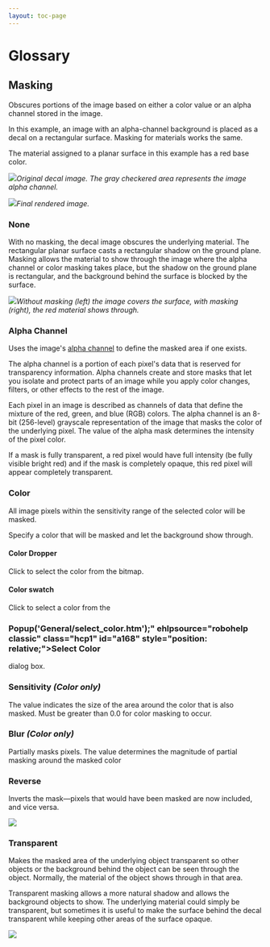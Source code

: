 ```yaml
---
layout: toc-page
---
```



# Glossary
 


## Masking
 

Obscures portions of the image based on either a color value or an alpha channel stored in the image.

In this example, an image with an alpha-channel background is placed as a decal on a rectangular surface. Masking for materials works the same.

The material assigned to a planar surface in this example has a red base color.


 *<img src="objectproperties/airplane.png"/>Original decal image. The gray checkered area represents the image alpha channel.* 

 *<img src="materials/masking-004.png"/>Final rendered image.* 

### None
 

With no masking, the decal image obscures the underlying material. The rectangular planar surface casts a rectangular shadow on the ground plane. Masking allows the material to show through the image where the alpha channel or color masking takes place, but the shadow on the ground plane is rectangular, and the background behind the surface is blocked by the surface.


 *<img src="materials/masking-002.png"/>Without masking (left) the image covers the surface, with masking (right), the red material shows through.* 

### Alpha Channel
 

Uses the image's [alpha channel](environment/environment-tab.html#alpha) to define the masked area if one exists.

The alpha channel is a portion of each pixel's data that is reserved for transparency information. Alpha channels create and store masks that let you isolate and protect parts of an image while you apply color changes, filters, or other effects to the rest of the image.&#160;

Each pixel in an image is described as channels of data that define the mixture of the red, green, and blue (RGB) colors. The alpha channel is an 8-bit (256-level) grayscale representation of the image that masks the color of the underlying pixel. The value of the alpha mask determines the intensity of the pixel color.

If a mask is fully transparent, a red pixel would have full intensity (be fully visible bright red) and if the mask is completely opaque, this red pixel will appear completely transparent.


### Color
 

All image pixels within the sensitivity&#160;range of the selected color will be masked.

Specify a color that will be masked and let the background show through.


#### Color Dropper

Click to select the color from the bitmap.


#### Color swatch

Click to select a color from the
### Popup('General/select_color.htm');" ehlpsource="robohelp classic" class="hcp1" id="a168" style="position: relative;">Select Color
 

dialog box.


### Sensitivity *(Color only)* 
 

The value indicates the size of the area around the color that is also masked. Must be greater than 0.0 for color masking to occur.


### Blur *(Color only)* 
 

Partially masks pixels. The value determines the magnitude of partial masking around the masked color


### Reverse
 

Inverts the mask—pixels that would have been masked are now included, and vice versa.

<img src="materials/masking-007.png"/>


### Transparent
 

Makes the masked area of the underlying object transparent so other objects or the background behind the object can be seen through the object. Normally, the material of the object shows through in that area.

Transparent masking allows a more natural shadow and allows the background objects to show. The underlying material could simply be transparent, but sometimes it is useful to make the surface behind the decal transparent while keeping other areas of the surface opaque.

<img src="materials/masking-003.png"/>

&#160;

